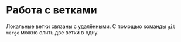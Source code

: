 # Работа с ветками

Локальные ветки связаны с удалёнными.
С помощью команды `git merge` можно слить две ветки в одну.
